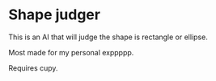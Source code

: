 
# Shape judger

This is an AI that will judge the shape is rectangle or ellipse.

Most made for my personal exppppp.

Requires cupy.
